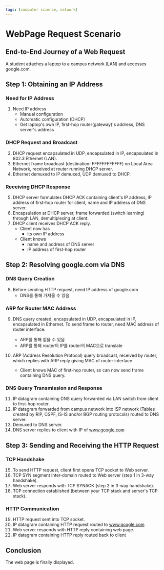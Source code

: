 ```yaml
---
tags: [computer science, network]
---
```


# WebPage Request Scenario

## End-to-End Journey of a Web Request
A student attaches a laptop to a campus network (LAN) and accesses google.com.

## Step 1: Obtaining an IP Address
### Need for IP Address
1. Need IP address  
    * Manual configuration  
    * Automatic configuration (DHCP)  
    * Get laptop's own IP, first-hop router(gateway)'s address, DNS server's address  

### DHCP Request and Broadcast
2. DHCP request encapsulated in UDP, encapsulated in IP, encapsulated in 802.3 Ethernet (LAN).  
3. Ethernet frame broadcast (destination: FFFFFFFFFFFF) on Local Area Network, received at router running DHCP server.  
4. Ethernet demuxed to IP demuxed, UDP demuxed to DHCP.  

### Receiving DHCP Response
5. DHCP server formulates DHCP ACK containing client's IP address, IP address of first-hop router for client, name and IP address of DNS server.  
6. Encapsulation at DHCP server, frame forwarded (switch learning) through LAN, demultiplexing at client.  
7. DHCP client receives DHCP ACK reply.  
    * Client now has  
        * its own IP address  
    * Client knows  
        * name and address of DNS server  
        * IP address of first-hop router  

## Step 2: Resolving google.com via DNS
### DNS Query Creation
8. Before sending HTTP request, need IP address of google.com  
    * DNS를 통해 가져올 수 있음  

### ARP for Router MAC Address
9. DNS query created, encapsulated in UDP, encapsulated in IP, encapsulated in Ethernet. To send frame to router, need MAC address of router interface.  
    * ARP를 통해 얻을 수 있음  
    * ARP를 통해 router의 IP를 router의 MAC으로 translate  

10. ARP (Address Resolution Protocol) query broadcast, received by router, which replies with ARP reply giving MAC of router interface.  
    * Client knows MAC of first-hop router, so can now send frame containing DNS query.  

### DNS Query Transmission and Response
11. IP datagram containing DNS query forwarded via LAN switch from client to first-hop router.  
12. IP datagram forwarded from campus network into ISP network (Tables created by RIP, OSPF, IS-IS and/or BGP routing protocols) routed to DNS server.  
13. Demuxed to DNS server.  
14. DNS server replies to client with IP of www.google.com  

## Step 3: Sending and Receiving the HTTP Request
### TCP Handshake
15. To send HTTP request, client first opens TCP socket to Web server.  
16. TCP SYN segment inter-domain routed to Web server (step 1 in 3-way handshake).  
17. Web server responds with TCP SYNACK (step 2 in 3-way handshake).  
18. TCP connection established (between your TCP stack and server's TCP stack).  

### HTTP Communication
19. HTTP request sent into TCP socket.  
20. IP datagram containing HTTP request routed to www.google.com  
21. Web server responds with HTTP reply containing web page.  
22. IP datagram containing HTTP reply routed back to client  

## Conclusion
The web page is finally displayed.

